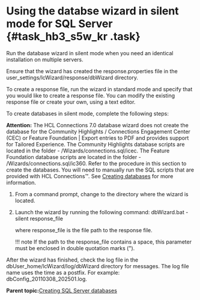 # Using the databse wizard in silent mode for SQL Server {#task_hb3_s5w_kr .task}

Run the database wizard in silent mode when you need an identical installation on multiple servers.

Ensure that the wizard has created the response.properties file in the user\_settings/lcWizard/response/dbWizard directory.

To create a response file, run the wizard in standard mode and specify that you would like to create a response file. You can modify the existing response file or create your own, using a text editor.

To create databases in silent mode, complete the following steps:

**Attention:** The HCL Connections 7.0 database wizard does not create the database for the Community Highlights / Connections Engagement Center \(CEC\) or Feature Foundation \| Export entries to PDF and provides support for Tailored Experience. The Community Highlights database scripts are located in the folder - /Wizards/connections.sql/icec. The Feature Foundation database scripts are located in the folder - /Wizards/connections.sql/ic360. Refer to the procedure in this section to create the databases. You will need to manually run the SQL scripts that are provided with HCL Connections™. See [Creating databases](c_install_db_over.md) for more information.

1.  From a command prompt, change to the directory where the wizard is located.

2.  Launch the wizard by running the following command: dbWizard.bat -silent response\_file

    where response\_file is the file path to the response file.

    !!! note
    If the path to the response\_file contains a space, this parameter must be enclosed in double quotation marks \("\).


After the wizard has finished, check the log file in the dbUser\_home/lcWizard/log/dbWizard directory for messages. The log file name uses the time as a postfix. For example: dbConfig\_20110308\_202501.log.

**Parent topic:**[Creating SQL Server databases](../install/c_inst_create_database_sql.md)


